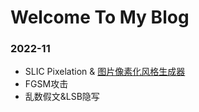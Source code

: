 <!-- ---
hide:
  - toc
--- -->

# Welcome To My Blog

### 2022-11

- SLIC Pixelation & [图片像素化风格生成器](https://alexair059.github.io/SLIC-Pixelation/)
- FGSM攻击
- 乱数假文&LSB隐写